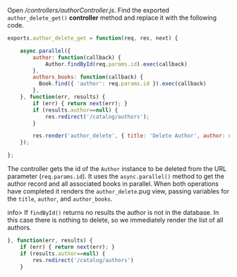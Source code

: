 Open */controllers/authorController.js*. Find the exported `author_delete_get()` **controller** method and replace it with the following code.
    
```js    
exports.author_delete_get = function(req, res, next) {

    async.parallel({
        author: function(callback) {
            Author.findById(req.params.id).exec(callback)
        },
        authors_books: function(callback) {
          Book.find({ 'author': req.params.id }).exec(callback)
        },
    }, function(err, results) {
        if (err) { return next(err); }
        if (results.author==null) { 
            res.redirect('/catalog/authors');
        }

        res.render('author_delete', { title: 'Delete Author', author: results.author, author_books: results.authors_books } );
    });

};
```

The controller gets the id of the `Author` instance to be deleted from the URL parameter (`req.params.id`). It uses the `async.parallel()` method to get the author record and all associated books in parallel. When both operations have completed it renders the `author_delete`.pug view, passing variables for the `title`, `author`, and `author_books`.

info> If `findById()` returns no results the author is not in the database. In this case there is nothing to delete, so we immediately render the list of all authors. 
    
```js    
}, function(err, results) {
    if (err) { return next(err); }
    if (results.author==null) { 
        res.redirect('/catalog/authors')
    }
```
